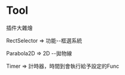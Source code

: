 # Tool
插件大雜燴

RectSelector => 功能--框選系統

Parabola2D   => 2D  --拋物線

Timer        => 計時器，時間到會執行給予設定的Func
